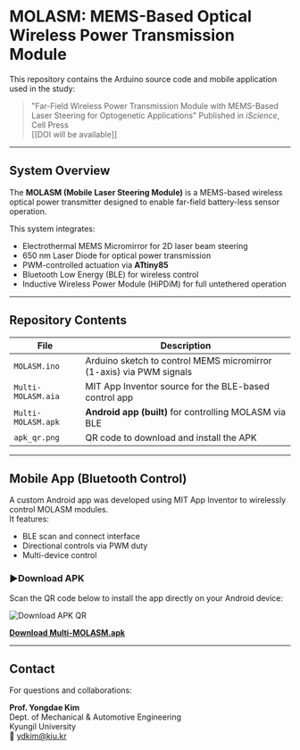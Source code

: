 # MOLASM: MEMS-Based Optical Wireless Power Transmission Module

This repository contains the Arduino source code and mobile application used in the study:

> "Far-Field Wireless Power Transmission Module with MEMS-Based Laser Steering for Optogenetic Applications"
> Published in *iScience*, Cell Press  
> [[DOI will be available]]

---

## System Overview

The **MOLASM (Mobile Laser Steering Module)** is a MEMS-based wireless optical power transmitter designed to enable far-field battery-less sensor operation.

This system integrates:

- Electrothermal MEMS Micromirror for 2D laser beam steering  
- 650 nm Laser Diode for optical power transmission  
- PWM-controlled actuation via **ATtiny85**  
- Bluetooth Low Energy (BLE) for wireless control  
- Inductive Wireless Power Module (HiPDiM) for full untethered operation  

---

## Repository Contents

| File | Description |
|------|-------------|
| `MOLASM.ino` | Arduino sketch to control MEMS micromirror (1-axis) via PWM signals |
| `Multi-MOLASM.aia` | MIT App Inventor source for the BLE-based control app |
| `Multi-MOLASM.apk` | **Android app (built)** for controlling MOLASM via BLE |
| `apk_qr.png` | QR code to download and install the APK |

---

## Mobile App (Bluetooth Control)

A custom Android app was developed using MIT App Inventor to wirelessly control MOLASM modules.  
It features:

- BLE scan and connect interface  
- Directional controls via PWM duty  
- Multi-device control 

### ▶Download APK

Scan the QR code below to install the app directly on your Android device:

![Download APK QR](apk_qr.png)

**[Download Multi-MOLASM.apk](./Multi-MOLASM.apk)**

---

## Contact

For questions and collaborations:

**Prof. Yongdae Kim**  
Dept. of Mechanical & Automotive Engineering  
Kyungil University  
📧 ydkim@kiu.kr


